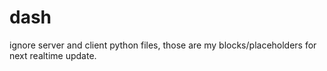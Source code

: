 # dash

ignore server and client python files, those are my blocks/placeholders for next realtime update.
